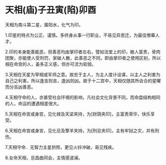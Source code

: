 # 天相(庙)子丑寅(陷)卯酉

天相为南斗第二星，属阳水，化气为印。

1.印星的特点为公正、谨慎。多终身从事一行职业，不易见异思迁，为最佳僚幕人才。

2.印的本身能善能恶，但善恶均由掌印者左右，譬如法堂上的印，敝人富贵，骨肉团聚，亦能使人受刑罚，家破人散，此善恶之不同，即由掌印者之使用区别，所以相在命宫的人，虽多正义感，但亦可流为软弱。

3.天相在天星为宰相或军师之意。故忠于主人，为主人度计设谋，以主人之利害为自己之利害，所以逢吉则吉，逢凶则凶。故于十二宫中，天相仅随其所会合的星曜而分吉凶善恶。

4.天相守命的人，亦甚受社会环境的影响，凡社会文化背景不同，而命盘结构相同的人，命运的遭遇相差很大。

5.天相在命宮或身宫，见化禄及天梁夹持，为[财荫夹印]，主富贵荣华，快乐享受。

6.天相在命宮或身宮，见化忌及擎羊夹持，为[刑忌夹印]，主有牢狱之灾，并有刑伤。

7.天相守命．无智力主星拱照，更见火铃冲破，易见残疾。

8.女命天相，忌昌曲同会，主情感波澜。